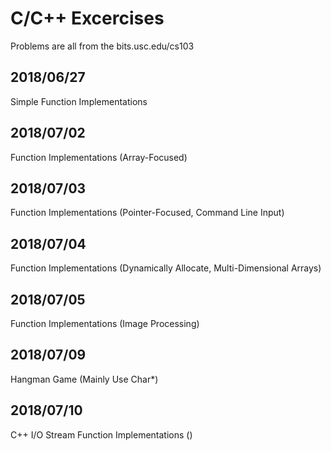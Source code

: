 # C/C++ Excercises 
Problems are all from the bits.usc.edu/cs103

## 2018/06/27
Simple Function Implementations

## 2018/07/02
Function Implementations (Array-Focused)

## 2018/07/03
Function Implementations (Pointer-Focused, Command Line Input)

## 2018/07/04
Function Implementations (Dynamically Allocate, Multi-Dimensional Arrays)

## 2018/07/05
Function Implementations (Image Processing)

## 2018/07/09
Hangman Game (Mainly Use Char*)

## 2018/07/10
C++ I/O Stream Function Implementations ()
